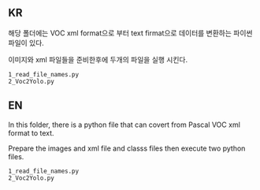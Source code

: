 ## KR

해당 폴더에는 VOC xml format으로 부터 text firmat으로 데이터를 변환하는 파이썬 파일이 있다.

이미지와 xml 파일들을 준비한후에 두개의 파일을 실행 시킨다.

    1_read_file_names.py
    2_Voc2Yolo.py



## EN

In this folder, there is a python file that can covert from Pascal VOC xml format to text.

Prepare the images and xml file and classs files then execute two python files.

    1_read_file_names.py
    2_Voc2Yolo.py



